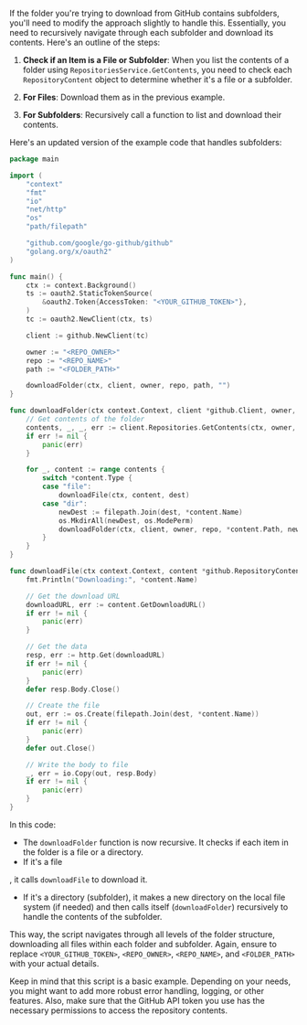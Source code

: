 If the folder you're trying to download from GitHub contains subfolders, you'll need to modify the approach slightly to handle this. Essentially, you need to recursively navigate through each subfolder and download its contents. Here's an outline of the steps:

1. **Check if an Item is a File or Subfolder**: When you list the contents of a folder using `RepositoriesService.GetContents`, you need to check each `RepositoryContent` object to determine whether it's a file or a subfolder.

2. **For Files**: Download them as in the previous example.

3. **For Subfolders**: Recursively call a function to list and download their contents.

Here's an updated version of the example code that handles subfolders:

```go
package main

import (
    "context"
    "fmt"
    "io"
    "net/http"
    "os"
    "path/filepath"

    "github.com/google/go-github/github"
    "golang.org/x/oauth2"
)

func main() {
    ctx := context.Background()
    ts := oauth2.StaticTokenSource(
        &oauth2.Token{AccessToken: "<YOUR_GITHUB_TOKEN>"},
    )
    tc := oauth2.NewClient(ctx, ts)

    client := github.NewClient(tc)

    owner := "<REPO_OWNER>"
    repo := "<REPO_NAME>"
    path := "<FOLDER_PATH>"

    downloadFolder(ctx, client, owner, repo, path, "")
}

func downloadFolder(ctx context.Context, client *github.Client, owner, repo, path, dest string) {
    // Get contents of the folder
    contents, _, _, err := client.Repositories.GetContents(ctx, owner, repo, path, nil)
    if err != nil {
        panic(err)
    }

    for _, content := range contents {
        switch *content.Type {
        case "file":
            downloadFile(ctx, content, dest)
        case "dir":
            newDest := filepath.Join(dest, *content.Name)
            os.MkdirAll(newDest, os.ModePerm)
            downloadFolder(ctx, client, owner, repo, *content.Path, newDest)
        }
    }
}

func downloadFile(ctx context.Context, content *github.RepositoryContent, dest string) {
    fmt.Println("Downloading:", *content.Name)

    // Get the download URL
    downloadURL, err := content.GetDownloadURL()
    if err != nil {
        panic(err)
    }

    // Get the data
    resp, err := http.Get(downloadURL)
    if err != nil {
        panic(err)
    }
    defer resp.Body.Close()

    // Create the file
    out, err := os.Create(filepath.Join(dest, *content.Name))
    if err != nil {
        panic(err)
    }
    defer out.Close()

    // Write the body to file
    _, err = io.Copy(out, resp.Body)
    if err != nil {
        panic(err)
    }
}
```

In this code:

- The `downloadFolder` function is now recursive. It checks if each item in the folder is a file or a directory.
- If it's a file

, it calls `downloadFile` to download it.

- If it's a directory (subfolder), it makes a new directory on the local file system (if needed) and then calls itself (`downloadFolder`) recursively to handle the contents of the subfolder.

This way, the script navigates through all levels of the folder structure, downloading all files within each folder and subfolder. Again, ensure to replace `<YOUR_GITHUB_TOKEN>`, `<REPO_OWNER>`, `<REPO_NAME>`, and `<FOLDER_PATH>` with your actual details.

Keep in mind that this script is a basic example. Depending on your needs, you might want to add more robust error handling, logging, or other features. Also, make sure that the GitHub API token you use has the necessary permissions to access the repository contents.
